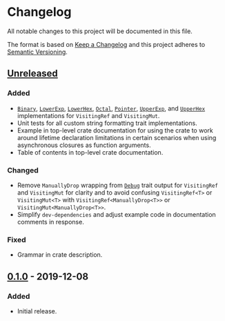 # Changelog
All notable changes to this project will be documented in this file.

The format is based on [Keep a Changelog](http://keepachangelog.com/en/1.0.0/)
and this project adheres to [Semantic Versioning](http://semver.org/spec/v2.0.0.html).

## [Unreleased]
### Added
- [`Binary`](https://doc.rust-lang.org/stable/core/fmt/trait.Binary.html),
  [`LowerExp`](https://doc.rust-lang.org/stable/core/fmt/trait.LowerExp.html),
  [`LowerHex`](https://doc.rust-lang.org/stable/core/fmt/trait.LowerHex.html),
  [`Octal`](https://doc.rust-lang.org/stable/core/fmt/trait.Octal.html),
  [`Pointer`](https://doc.rust-lang.org/stable/core/fmt/trait.Pointer.html),
  [`UpperExp`](https://doc.rust-lang.org/stable/core/fmt/trait.UpperExp.html), and
  [`UpperHex`](https://doc.rust-lang.org/stable/core/fmt/trait.UpperHex.html) implementations for
  `VisitingRef` and `VisitingMut`.
- Unit tests for all custom string formatting trait implementations.
- Example in top-level crate documentation for using the crate to work around lifetime declaration
  limitations in certain scenarios when using asynchronous closures as function arguments.
- Table of contents in top-level crate documentation.

### Changed
- Remove `ManuallyDrop` wrapping from
  [`Debug`](https://doc.rust-lang.org/stable/core/fmt/trait.Debug.html) trait output for
  `VisitingRef` and `VisitingMut` for clarity and to avoid confusing `VisitingRef<T>` or
  `VisitingMut<T>` with `VisitingRef<ManuallyDrop<T>>` or `VisitingMut<ManuallyDrop<T>>`.
- Simplify `dev-dependencies` and adjust example code in documentation comments in response.

### Fixed
- Grammar in crate description.

## [0.1.0] - 2019-12-08
### Added
- Initial release.

[Unreleased]: https://github.com/okready/visiting_ref/compare/v0.1.0...HEAD
[0.1.0]: https://github.com/okready/visiting_ref/releases/tag/v0.1.0
